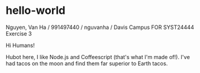 # hello-world
Nguyen, Van Ha / 991497440 / nguvanha / Davis Campus FOR SYST24444 Exercise 3

Hi Humans!

Hubot here, I like Node.js and Coffeescript (that's what I'm made of!).
I've had tacos on the moon and find them far superior to Earth tacos.

